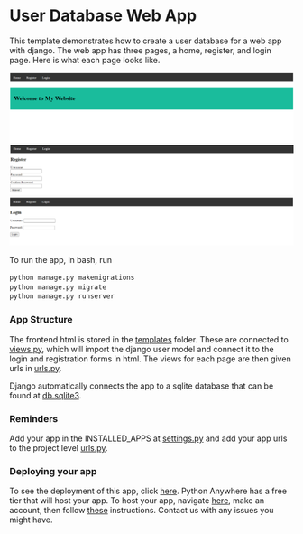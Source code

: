 # User Database Web App
This template demonstrates how to create a user database for a web app with django. The web app has three pages, a home, register, and login page. Here is what each page looks like. 

![Home](./assets/Home.png)
![Register](./assets/Register.png)
![Login](./assets/Login.png)

To run the app, in bash, run 

```bash
python manage.py makemigrations
python manage.py migrate
python manage.py runserver
```

### App Structure
The frontend html is stored in the [templates](templates/users) folder. These are connected to [views.py](users/views.py), which will import the django user model and connect it to the login and registration forms in html. The views for each page are then given urls in [urls.py](users/urls.py). 

Django automatically connects the app to a sqlite database that can be found at [db.sqlite3](db.sqlite3).

### Reminders
Add your app in the INSTALLED_APPS at [settings.py](user_database_web_app/settings.py) and add your app urls to the project level [urls.py](user_database_web_app/urls.py).

### Deploying your app
To see the deployment of this app, click [here](https://liamjdavis.pythonanywhere.com/login/). Python Anywhere has a free tier that will host your app. To host your app, navigate [here](https://www.pythonanywhere.com/user/liamjdavis/), make an account, then follow [these](https://help.pythonanywhere.com/pages/DeployExistingDjangoProject/) instructions. Contact us with any issues you might have.